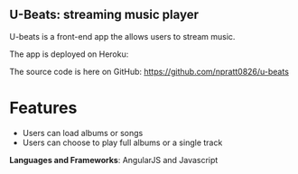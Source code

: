 ## U-Beats: streaming music player

U-beats is a front-end app the allows users to stream music.

The app is deployed on Heroku: 

The source code is here on GitHub: https://github.com/npratt0826/u-beats

# Features

+ Users can load albums or songs
+ Users can choose to play full albums or a single track

**Languages and Frameworks**: AngularJS and Javascript
